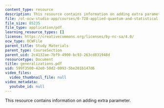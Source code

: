 ```yaml
---
content_type: resource
description: This resource contains information on adding extra parameter.
file: /ol-ocw-studio-app/courses/6-728-applied-quantum-and-statistical-physics-fall-2006/599f350042e050d209935be201b147d6_generalizations.pdf
file_size: 85235
file_type: application/pdf
learning_resource_types: []
license: https://creativecommons.org/licenses/by-nc-sa/4.0/
ocw_type: OCWFile
parent_title: Study Materials
parent_type: CourseSection
parent_uid: 2c4132ae-7bf9-4900-bc93-263cd831948d
resourcetype: Document
title: generalizations.pdf
uid: 599f3500-42e0-50d2-0993-5be201b147d6
video_files:
  video_thumbnail_file: null
video_metadata:
  youtube_id: null
---
```

This resource contains information on adding extra parameter.